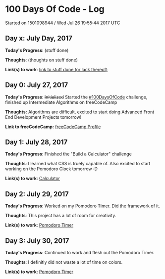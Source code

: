 # 100 Days Of Code - Log

Started on 1501098944 / Wed Jul 26 19:55:44 2017 UTC

## Day x: July Day, 2017
**Today's Progress**: (stuff done)

**Thoughts**: (thoughts on stuff done)

**Link(s) to work**: [link to stuff done (or lack thereof)](http://www.example.com)


## Day 0: July 27, 2017

**Today's Progress**: ~~Initialized~~ Started the [#100DaysOfCode](http://100daysofcode.com/) challenge, finished up Intermediate Algorithms on freeCodeCamp

**Thoughts:** Algorithms are difficult, excited to start doing Advanced Front End Development Projects tomorrow!

**Link to freeCodeCamp:** [freeCodeCamp Profile](https://www.freecodecamp.org/friedericktan21)


## Day 1: July 28, 2017
**Today's Progress**: Finished the "Build a Calculator" challenge

**Thoughts**: I learned what CSS is truely capable of. Also excited to start working on the Pomodoro Clock tomorrow :D

**Link(s) to work**: [Calculator](https://codepen.io/friedericktan/pen/EvjrOK)


## Day 2: July 29, 2017
**Today's Progress**: Worked on my Pomodoro Timer. Did the framework of it.

**Thoughts**: This project has a lot of room for creativity.

**Link(s) to work**: [Pomodoro Timer](https://codepen.io/friedericktan/pen/mMeKXw)


## Day 3: July 30, 2017
**Today's Progress**: Continued to work and flesh out the Pomodoro Timer.

**Thoughts**: I definitly did not waste a lot of time on colors.

**Link(s) to work**: [Pomodoro Timer](https://codepen.io/friedericktan/pen/mMeKXw)
